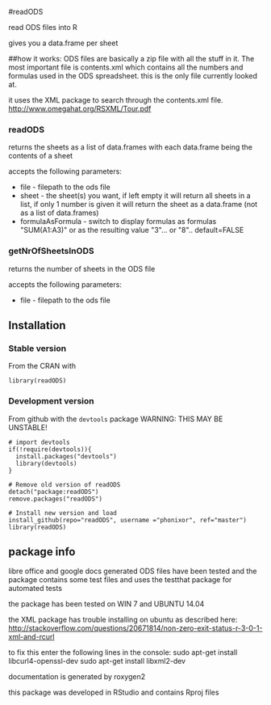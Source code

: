 #readODS


read ODS files into R

gives you a data.frame per sheet



##how it works:
ODS files are basically a zip file with all the stuff in it.
The most important file is contents.xml which contains all the numbers and formulas used in the ODS spreadsheet.
this is the only file currently looked at.

it uses the XML package to search through the contents.xml file.
http://www.omegahat.org/RSXML/Tour.pdf


### readODS
returns the sheets as a list of data.frames with each data.frame being the contents of a sheet

accepts the following parameters:
- file - filepath to the ods file
- sheet - the sheet(s) you want, if left empty it will return all sheets in a list, if only 1 number is given it will return the sheet as a data.frame (not as a list of data.frames)
- formulaAsFormula - switch to display formulas as formulas "SUM(A1:A3)" or as the resulting value "3"... or "8".. default=FALSE


### getNrOfSheetsInODS
returns the number of sheets in the ODS file

accepts the following parameters:
- file - filepath to the ods file

## Installation
### Stable version
From the CRAN with

    library(readODS)

### Development version
From github with the `devtools` package 
WARNING: THIS MAY BE UNSTABLE!

    # import devtools
    if(!require(devtools)){
      install.packages("devtools")
      library(devtools)
    }
    
    # Remove old version of readODS
    detach("package:readODS")
    remove.packages("readODS")
    
    # Install new version and load
    install_github(repo="readODS", username ="phonixor", ref="master")
    library(readODS)
    
## package info
libre office and google docs generated ODS files have been tested
and the package contains some test files
and uses the testthat package for automated tests

the package has been tested on WIN 7 and UBUNTU 14.04

the XML package has trouble installing on ubuntu as described here:
http://stackoverflow.com/questions/20671814/non-zero-exit-status-r-3-0-1-xml-and-rcurl

to fix this enter the following lines in the console:
sudo apt-get install libcurl4-openssl-dev
sudo apt-get install libxml2-dev

documentation is generated by roxygen2

this package was developed in RStudio and contains Rproj files
